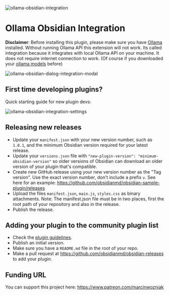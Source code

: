 ![ollama-obsidian-integration](./docs/Obsidian.gif)
# Ollama Obsidian Integration

**Disclaimer**: Before installing this plugin, please make sure you have [Ollama](https://ollama.com/) installed. 
Without running Ollama API this extension will not work. Its called integration because it integrates with local Ollama API on your machine.
It does not require internet connection to work. (Of course if you downloaded your [ollama models](https://ollama.com/library) before)


![ollama-obsidian-dialog-integration-modal](./docs/Obsidian-Dialog.gif)
## First time developing plugins?

Quick starting guide for new plugin devs:

![ollama-obsidian-integration-settings](./docs/Obsidian-Settings.gif)
## Releasing new releases

- Update your `manifest.json` with your new version number, such as `1.0.1`, and the minimum Obsidian version required for your latest release.
- Update your `versions.json` file with `"new-plugin-version": "minimum-obsidian-version"` so older versions of Obsidian can download an older version of your plugin that's compatible.
- Create new GitHub release using your new version number as the "Tag version". Use the exact version number, don't include a prefix `v`. See here for an example: https://github.com/obsidianmd/obsidian-sample-plugin/releases
- Upload the files `manifest.json`, `main.js`, `styles.css` as binary attachments. Note: The manifest.json file must be in two places, first the root path of your repository and also in the release.
- Publish the release.

## Adding your plugin to the community plugin list

- Check the [plugin guidelines](https://docs.obsidian.md/Plugins/Releasing/Plugin+guidelines).
- Publish an initial version.
- Make sure you have a `README.md` file in the root of your repo.
- Make a pull request at https://github.com/obsidianmd/obsidian-releases to add your plugin.

## Funding URL

You can support this project here: https://www.patreon.com/marcinwozniak
